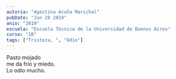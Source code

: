 ```yaml
---
autoria: "Agostina Acuña Marichal"
pubDate: "Jun 28 2019"
anio: "2019"
escuela: "Escuela Técnica de la Universidad de Buenos Aires"
curso: "1B"
tags: ["Tristeza, ", "Odio"]
---
```


Pasto mojado\
me da frío y miedo.\
Lo odio mucho.
